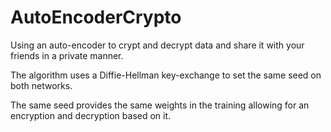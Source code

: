 # AutoEncoderCrypto
Using an auto-encoder to crypt and decrypt data and share it with your friends in a private manner.

The algorithm uses a Diffie-Hellman key-exchange to set the same seed on both networks.

The same seed provides the same weights in the training allowing for an encryption and decryption based on it.
